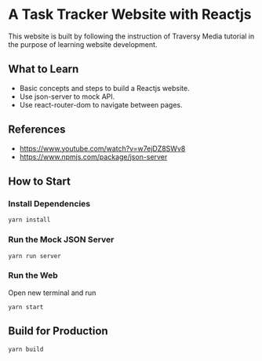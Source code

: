 # A Task Tracker Website with Reactjs

This website is built by following the instruction of Traversy Media tutorial in the purpose of learning website development.

## What to Learn

- Basic concepts and steps to build a Reactjs website.
- Use json-server to mock API.
- Use react-router-dom to navigate between pages.
## References

- https://www.youtube.com/watch?v=w7ejDZ8SWv8
- https://www.npmjs.com/package/json-server

## How to Start

### Install Dependencies
```
yarn install
```

### Run the Mock JSON Server
```
yarn run server
```

### Run the Web
Open new terminal and run
```
yarn start
```

## Build for Production
```
yarn build
```
